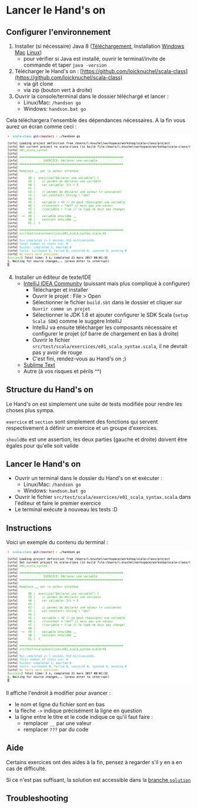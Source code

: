 # Lancer le Hand's on

## Configurer l'environnement

1. Installer (si nécessaire) Java 8 ([Téléchargement](http://www.oracle.com/technetwork/java/javase/downloads/jdk8-downloads-2133151.html), Installation [Windows](http://www.objis.com/formation-java/tutoriel-java-installation-jdk.html) [Mac](http://www.wikihow.com/Install-the-JDK-(Java-Development-Kit)-on-a-Mac) [Linux](https://tecadmin.net/install-oracle-java-8-ubuntu-via-ppa/))
    - pour vérifier si Java est installé, ouvrir le terminal/invite de commande et taper `java -version`
2. Télécharger le Hand's on : [https://github.com/loicknuchel/scala-class](https://github.com/loicknuchel/scala-class)
    - via git clone
    - via zip (bouton vert à droite)
3. Ouvrir la console/terminal dans le dossier téléchargé et lancer :
    - Linux/Mac: `/handson go`
    - Windows: `handson.bat go`

Cela téléchargera l'ensemble des dépendances nécessaires. A la fin vous aurez un écran comme ceci :

![handson-terminal](docs/assets/handson-terminal.png)

4. Installer un éditeur de texte/IDE
    - [IntelliJ IDEA Community](https://www.jetbrains.com/idea/download/) (puissant mais plus compliqué à configurer)
        - Télécharger et installer
        - Ouvrir le projet : File > Open
        - Sélectionner le fichier `build.sbt` dans le dossier et cliquer sur `Ouvrir comme un projet`
        - Sélectionner le JDK 1.8 et ajouter configurer le SDK Scala (`setup Scala SDK`) comme le suggère IntelliJ
        - IntelliJ va ensuite télécharger les composants nécessaire et configurer le projet (cf barre de chargement en bas à droite)
        - Ouvrir le fichier `src/test/scala/exercices/e01_scala_syntax.scala`, il ne devrait pas y avoir de rouge
        - C'est fini, rendez-vous au Hand's on ;)
    - [Sublime Text](https://www.sublimetext.com/3)
    - Autre (à vos risques et périls ^^)

## Structure du Hand's on

Le Hand's on est simplement une suite de tests modifiée pour rendre les choses plus sympa.

`exercice` et `section` sont simplement des fonctions qui servent respectivement à définir un exercice et un groupe d'exercices.

`shouldBe` est une assertion, les deux parties (gauche et droite) doivent être égales pour qu'elle soit valide

## Lancer le Hand's on

- Ouvrir un terminal dans le dossier du Hand's on et exécuter :
    - Linux/Mac: `/handson go`
    - Windows: `handson.bat go`
- Ouvrir le fichier `src/test/scala/exercices/e01_scala_syntax.scala` dans l'éditeur et faire le premier exercice
- Le terminal exécute à nouveau les tests :D

## Instructions

Voici un exemple du contenu du terminal :

![handson-terminal](docs/assets/handson-terminal.png)

Il affiche l'endroit à modifier pour avancer :

- le nom et ligne du fichier sont en bas
- la flèche `->` indique précisément la ligne en question
- la ligne entre le titre et le code indique ce qu'il faut faire :
    - remplacer `__` par une valeur
    - remplacer `???` par du code

## Aide

Certains exercices ont des aides à la fin, pensez à regarder s'il y en a en cas de difficulté.

Si ce n'est pas suffisant, la solution est accessible dans la [branche `solution`](https://github.com/loicknuchel/scala-class/tree/solution/src/test/scala/exercices)

## Troubleshooting

